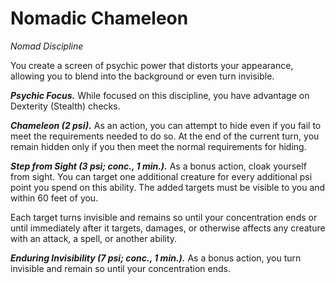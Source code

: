 # Nomadic Chameleon
*Nomad Discipline*

You create a screen of psychic power that distorts your appearance, allowing you to blend into the background or even turn invisible.

***Psychic Focus.*** While focused on this discipline, you have advantage on Dexterity (Stealth) checks.

***Chameleon (2 psi).*** As an action, you can attempt to hide even if you fail to meet the requirements needed to do so. At the end of the current turn, you remain hidden only if you then meet the normal requirements for hiding.

***Step from Sight (3 psi; conc., 1 min.).*** As a bonus action, cloak yourself from sight. You can target one additional creature for every additional psi point you spend on this ability. The added targets must be visible to you and within 60 feet of you.

Each target turns invisible and remains so until your concentration ends or until immediately after it targets, damages, or otherwise affects any creature with an attack, a spell, or another ability.

***Enduring Invisibility (7 psi; conc., 1 min.).*** As a bonus action, you turn invisible and remain so until your concentration ends.
